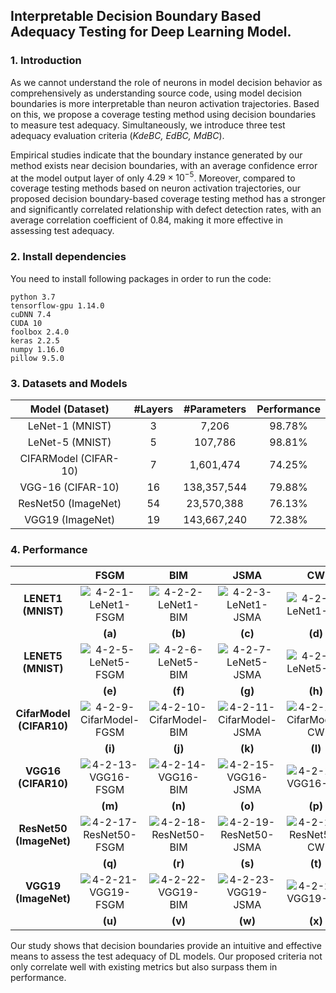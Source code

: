 ## Interpretable Decision Boundary Based Adequacy Testing for Deep Learning Model.

### 1. Introduction

As we cannot understand the role of neurons in model decision behavior as comprehensively as understanding source code, using model decision boundaries is more interpretable than neuron activation trajectories. Based on this, we propose a coverage testing method using decision boundaries to measure test adequacy. Simultaneously, we introduce three test adequacy evaluation criteria (*KdeBC, EdBC, MdBC*). 

Empirical studies indicate that the boundary instance generated by our method exists near decision boundaries, with an average confidence error at the model output layer of only $4.29 \times 10^{-5}$. Moreover, compared to coverage testing methods based on neuron activation trajectories, our proposed decision boundary-based coverage testing method has a stronger and significantly correlated relationship with defect detection rates, with an average correlation coefficient of 0.84, making it more effective in assessing test adequacy.

### 2. Install dependencies

You need to install following packages in order to run the code:

```
python 3.7
tensorflow-gpu 1.14.0
cuDNN 7.4
CUDA 10
foolbox 2.4.0
keras 2.2.5
numpy 1.16.0
pillow 9.5.0
```

### 3. Datasets and Models

|  **Model (Dataset)**  | **#Layers** | **#Parameters** | **Performance** |
| :-------------------: | :---------: | :-------------: | :-------------: |
|    LeNet-1 (MNIST)    |      3      |      7,206      |     98.78%      |
|    LeNet-5 (MNIST)    |      5      |     107,786     |     98.81%      |
| CIFARModel (CIFAR-10) |      7      |    1,601,474    |     74.25%      |
|   VGG-16 (CIFAR-10)   |     16      |   138,357,544   |     79.88%      |
|  ResNet50 (ImageNet)  |     54      |   23,570,388    |     76.13%      |
|   VGG19 (ImageNet)    |     19      |   143,667,240   |     72.38%      |

### 4. Performance

|                               |                           **FSGM**                           |                           **BIM**                            |                           **JSMA**                           |                            **CW**                            |
| :---------------------------: | :----------------------------------------------------------: | :----------------------------------------------------------: | :----------------------------------------------------------: | :----------------------------------------------------------: |
|    **LENET1**  **(MNIST)**    | ![4-2-1-LeNet1-FSGM](/main/Performance/4-2-1-LeNet1-FSGM.png) | ![4-2-2-LeNet1-BIM](D:\新建文件夹\论文\Figure\Section4\4-2-2-LeNet1-BIM.png) | ![4-2-3-LeNet1-JSMA](D:\新建文件夹\论文\Figure\Section4\4-2-3-LeNet1-JSMA.png) | ![4-2-4-LeNet1-CW](D:\新建文件夹\论文\Figure\Section4\4-2-4-LeNet1-CW.png) |
|                               |                           **(a)**                            |                           **(b)**                            |                           **(c)**                            |                           **(d)**                            |
|    **LENET5**  **(MNIST)**    | ![4-2-5-LeNet5-FSGM](D:\新建文件夹\论文\Figure\Section4\4-2-5-LeNet5-FSGM.png) | ![4-2-6-LeNet5-BIM](D:\新建文件夹\论文\Figure\Section4\4-2-6-LeNet5-BIM.png) | ![4-2-7-LeNet5-JSMA](D:\新建文件夹\论文\Figure\Section4\4-2-7-LeNet5-JSMA.png) | ![4-2-8-LeNet5-CW](D:\新建文件夹\论文\Figure\Section4\4-2-8-LeNet5-CW.png) |
|                               |                           **(e)**                            |                           **(f)**                            |                           **(g)**                            |                           **(h)**                            |
| **CifarModel**  **(CIFAR10)** | ![4-2-9-CifarModel-FGSM](D:\新建文件夹\论文\Figure\Section4\4-2-9-CifarModel-FGSM.png) | ![4-2-10-CifarModel-BIM](D:\新建文件夹\论文\Figure\Section4\4-2-10-CifarModel-BIM.png) | ![4-2-11-CifarModel-JSMA](D:\新建文件夹\论文\Figure\Section4\4-2-11-CifarModel-JSMA.png) | ![4-2-12-CifarModel-CW](D:\新建文件夹\论文\Figure\Section4\4-2-12-CifarModel-CW.png) |
|                               |                           **(i)**                            |                           **(j)**                            |                           **(k)**                            |                           **(l)**                            |
|   **VGG16**  **(CIFAR10)**    | ![4-2-13-VGG16-FSGM](D:\新建文件夹\论文\Figure\Section4\4-2-13-VGG16-FSGM.png) | ![4-2-14-VGG16-BIM](D:\新建文件夹\论文\Figure\Section4\4-2-14-VGG16-BIM.png) | ![4-2-15-VGG16-JSMA](D:\新建文件夹\论文\Figure\Section4\4-2-15-VGG16-JSMA.png) | ![4-2-16-VGG16-CW](D:\新建文件夹\论文\Figure\Section4\4-2-16-VGG16-CW.png) |
|                               |                           **(m)**                            |                           **(n)**                            |                           **(o)**                            |                           **(p)**                            |
| **ResNet50**  **(ImageNet)**  | ![4-2-17-ResNet50-FSGM](D:\新建文件夹\论文\Figure\Section4\4-2-17-ResNet50-FSGM.png) | ![4-2-18-ResNet50-BIM](D:\新建文件夹\论文\Figure\Section4\4-2-19-ResNet50-JSMA.png) | ![4-2-19-ResNet50-JSMA](D:\新建文件夹\论文\Figure\Section4\4-2-19-ResNet50-JSMA.png) | ![4-2-20-ResNet50-CW](D:\新建文件夹\论文\Figure\Section4\4-2-20-ResNet50-CW.png) |
|                               |                           **(q)**                            |                           **(r)**                            |                           **(s)**                            |                           **(t)**                            |
|   **VGG19**  **(ImageNet)**   | ![4-2-21-VGG19-FSGM](D:\新建文件夹\论文\Figure\Section4\4-2-21-VGG19-FSGM.png) | ![4-2-22-VGG19-BIM](D:\新建文件夹\论文\Figure\Section4\4-2-22-VGG19-BIM.png) | ![4-2-23-VGG19-JSMA](D:\新建文件夹\论文\Figure\Section4\4-2-23-VGG19-JSMA.png) | ![4-2-24-VGG19-CW](D:\新建文件夹\论文\Figure\Section4\4-2-24-VGG19-CW.png) |
|                               |                           **(u)**                            |                           **(v)**                            |                           **(w)**                            |                           **(x)**                            |

Our study shows that decision boundaries provide an intuitive and effective means to assess the test adequacy of DL models. Our proposed criteria not only correlate well with existing metrics but also surpass them in performance.
